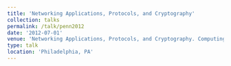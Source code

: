 ```yaml
---
title: 'Networking Applications, Protocols, and Cryptography'
collection: talks
permalink: /talk/penn2012
date: '2012-07-01'
venue: 'Networking Applications, Protocols, and Cryptography. Computing Tapestry Workshop at the University of Pennsylvania.'
type: talk
location: 'Philadelphia, PA'
---
```


